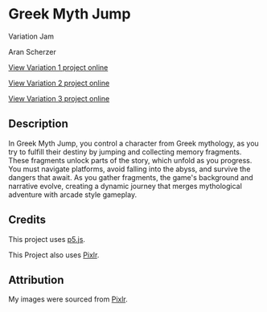 # Greek Myth Jump

Variation Jam

Aran Scherzer

[View Variation 1 project online](Variation-Jam-1/js/script1.js)

[View Variation 2 project online](Variation-Jam-2/js/script2.js)

[View Variation 3 project online](Variation-Jam-3/js/script3.js)

## Description

In Greek Myth Jump, you control a character from Greek mythology, as you try to fulfill their destiny by jumping and collecting memory fragments. These fragments unlock parts of the story, which unfold as you progress. You must navigate platforms, avoid falling into the abyss, and survive the dangers that await. As you gather fragments, the game's background and narrative evolve, creating a dynamic journey that merges mythological adventure with arcade style gameplay.

## Credits

This project uses [p5.js](https://p5js.org).

This Project also uses [Pixlr](https://pixlr.com/).

## Attribution

My images were sourced from [Pixlr](https://pixlr.com/).

